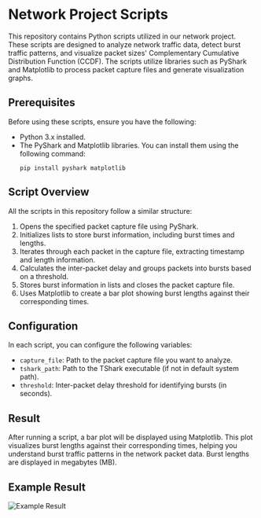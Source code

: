 # Network Project Scripts

This repository contains Python scripts utilized in our network project. These scripts are designed to analyze network traffic data, detect burst traffic patterns, and visualize packet sizes' Complementary Cumulative Distribution Function (CCDF). The scripts utilize libraries such as PyShark and Matplotlib to process packet capture files and generate visualization graphs.

## Prerequisites

Before using these scripts, ensure you have the following:

- Python 3.x installed.
- The PyShark and Matplotlib libraries. You can install them using the following command:
  ```
  pip install pyshark matplotlib
  ```

## Script Overview

All the scripts in this repository follow a similar structure:

1. Opens the specified packet capture file using PyShark.
2. Initializes lists to store burst information, including burst times and lengths.
3. Iterates through each packet in the capture file, extracting timestamp and length information.
4. Calculates the inter-packet delay and groups packets into bursts based on a threshold.
5. Stores burst information in lists and closes the packet capture file.
6. Uses Matplotlib to create a bar plot showing burst lengths against their corresponding times.

## Configuration

In each script, you can configure the following variables:

- `capture_file`: Path to the packet capture file you want to analyze.
- `tshark_path`: Path to the TShark executable (if not in default system path).
- `threshold`: Inter-packet delay threshold for identifying bursts (in seconds).

## Result

After running a script, a bar plot will be displayed using Matplotlib. This plot visualizes burst lengths against their corresponding times, helping you understand burst traffic patterns in the network packet data. Burst lengths are displayed in megabytes (MB).

## Example Result

![Example Result](https://github.com/vivianu2001/network_project/assets/118671563/483a61ae-f1d5-4ba6-a8fb-0c0964da7598)
